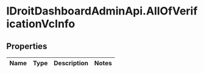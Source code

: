 # IDroitDashboardAdminApi.AllOfVerificationVcInfo

## Properties
Name | Type | Description | Notes
------------ | ------------- | ------------- | -------------

